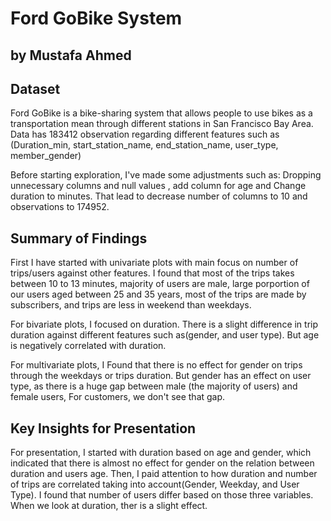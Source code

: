# Ford GoBike System
## by Mustafa Ahmed


## Dataset

Ford GoBike is a bike-sharing system that allows people to use bikes as a transportation mean through different stations in San Francisco Bay Area. Data has 183412 observation regarding different features such as (Duration_min, start_station_name, end_station_name, user_type, member_gender) 

Before starting exploration, I've made some adjustments such as: Dropping unnecessary columns and null values , add column for age and Change duration to minutes. That lead to decrease number of columns to 10 and observations to 174952. 



## Summary of Findings

First I have started with univariate plots with main focus on number of trips/users against other features. I found that most of the trips takes between 10 to 13 minutes, majority of users are male, large porportion of our users aged between 25 and 35 years, most of the trips are made by subscribers, and trips are less in weekend than weekdays.

For bivariate plots, I focused on duration. There is a slight difference in trip duration against different features such as(gender, and user type). But age is negatively correlated with duration.

For multivariate plots, I Found that there is no effect for gender on trips through the weekdays or trips duration. But gender has an effect on user type, as there is a huge gap between male (the majority of users) and female users, For customers, we don't see that gap.    


## Key Insights for Presentation

For presentation, I started with duration based on age and gender, which indicated that there is almost no effect for gender on the relation between duration and users age. Then, I paid attention to how duration and number of trips are correlated taking into account(Gender, Weekday, and User Type). I found that number of users differ based on those three variables. When we look at duration, ther is a slight effect. 